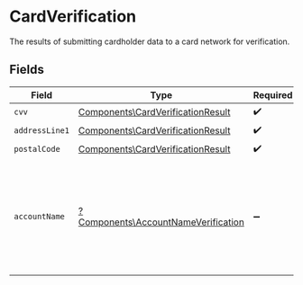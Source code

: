 # CardVerification

The results of submitting cardholder data to a card network for verification.


## Fields

| Field                                                                                     | Type                                                                                      | Required                                                                                  | Description                                                                               | Example                                                                                   |
| ----------------------------------------------------------------------------------------- | ----------------------------------------------------------------------------------------- | ----------------------------------------------------------------------------------------- | ----------------------------------------------------------------------------------------- | ----------------------------------------------------------------------------------------- |
| `cvv`                                                                                     | [Components\CardVerificationResult](../../Models/Components/CardVerificationResult.md)    | :heavy_check_mark:                                                                        | N/A                                                                                       | match                                                                                     |
| `addressLine1`                                                                            | [Components\CardVerificationResult](../../Models/Components/CardVerificationResult.md)    | :heavy_check_mark:                                                                        | N/A                                                                                       | match                                                                                     |
| `postalCode`                                                                              | [Components\CardVerificationResult](../../Models/Components/CardVerificationResult.md)    | :heavy_check_mark:                                                                        | N/A                                                                                       | match                                                                                     |
| `accountName`                                                                             | [?Components\AccountNameVerification](../../Models/Components/AccountNameVerification.md) | :heavy_minus_sign:                                                                        | The results of submitting cardholder name to a card network for verification.             | {<br/>"firstName": "match",<br/>"lastName": "match",<br/>"middleName": "match",<br/>"fullName": "match"<br/>} |